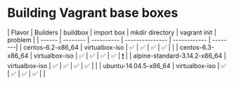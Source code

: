 # Building Vagrant base boxes

| Flavor | Builders | buildbox | import box | mkdir directory | vagrant init | problem |
| ------ | -------- | ---------- | --------------- | ------------ | --------|
| centos-6.2-x86_64 | virtualbox-iso | ✅ | ✅ | ✅  | ✅ | |
| centos-6.3-x86_64 | virtualbox-iso | ✅ | ✅ | ✅  | ✅ | [❗](centos-6.3-x86_64/problem.md) |
| alpine-standard-3.14.2-x86_64 | virtualbox-iso | ✅ | ✅ | ✅  | ✅ | |
| ubuntu-14.04.5-x86_64 | virtualbox-iso | ✅ | ✅ | ✅  | ✅ | |